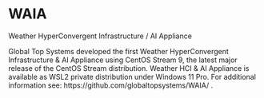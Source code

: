 # WAIA
<!-- wp:paragraph -->
<p>Weather HyperConvergent Infrastructure / AI Appliance</p>
<!-- /wp:paragraph -->

<!-- wp:paragraph {"align":"justify"} -->
<p class="has-text-align-justify">Global Top Systems developed the first Weather HyperConvergent Infrastructure & AI Appliance using CentOS Stream 9, the latest major release of the CentOS Stream distribution. Weather HCI & AI Appliance is available as WSL2 private distribution under Windows 11 Pro. For additional information see: https://github.com/globaltopsystems/WAIA/ . </p>
<!-- /wp:paragraph -->
